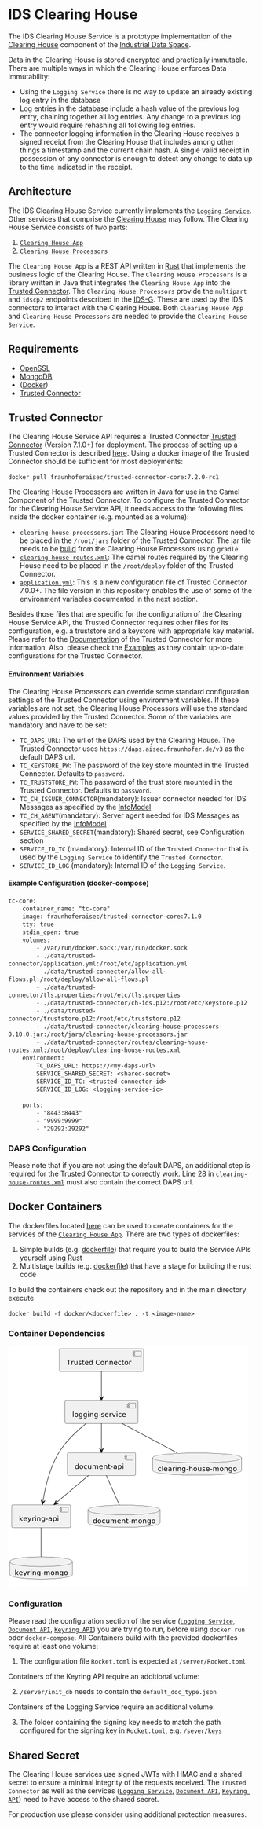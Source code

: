 # IDS Clearing House
The IDS Clearing House Service is a prototype implementation of the [Clearing House](https://github.com/International-Data-Spaces-Association/IDS-RAM_4_0/blob/main/documentation/3_Layers_of_the_Reference_Architecture_Model/3_5_System_Layer/3_5_5_Clearing_House.md) component of the [Industrial Data Space](https://internationaldataspaces.org/). 

Data in the Clearing House is stored encrypted and practically immutable. There are multiple ways in which the Clearing House enforces Data Immutability:
- Using the `Logging Service` there is no way to update an already existing log entry in the database
- Log entries in the database include a hash value of the previous log entry, chaining together all log entries. Any change to a previous log entry would require rehashing all following log entries.
- The connector logging information in the Clearing House receives a signed receipt from the Clearing House that includes among other things a timestamp and the current chain hash. A single valid receipt in possession of any connector is enough to detect any change to data up to the time indicated in the receipt.

## Architecture
The IDS Clearing House Service currently implements the [`Logging Service`](https://github.com/International-Data-Spaces-Association/IDS-RAM_4_0/blob/main/documentation/3_Layers_of_the_Reference_Architecture_Model/3_5_System_Layer/3_5_5_Clearing_House.md). Other services that comprise the [Clearing House](https://github.com/International-Data-Spaces-Association/IDS-RAM_4_0/blob/main/documentation/3_Layers_of_the_Reference_Architecture_Model/3_5_System_Layer/3_5_5_Clearing_House.md) may follow. The Clearing House Service consists of two parts:

1. [`Clearing House App`](clearing-house-app)
2. [`Clearing House Processors`](clearing-house-processors)

The `Clearing House App` is a REST API written in [Rust](https://www.rust-lang.org) that implements the business logic of the Clearing House. The `Clearing House Processors` is a library written in Java that integrates the `Clearing House App` into the [Trusted Connector](https://github.com/industrial-data-space/trusted-connector). The `Clearing House Processors` provide the `multipart` and `idscp2` endpoints described in the [IDS-G](https://github.com/International-Data-Spaces-Association/IDS-G/tree/main). These are used by the IDS connectors to interact with the Clearing House. Both `Clearing House App` and `Clearing House Processors` are needed to provide the `Clearing House Service`.

## Requirements
- [OpenSSL](https://www.openssl.org)
- [MongoDB](https://www.mongodb.com)
- ([Docker](https://www.docker.com))
- [Trusted Connector](https://github.com/industrial-data-space/trusted-connector)

## Trusted Connector
The Clearing House Service API requires a Trusted Connector [Trusted Connector](https://github.com/industrial-data-space/trusted-connector) (Version 7.1.0+) for deployment. The process of setting up a Trusted Connector is described [here](https://industrial-data-space.github.io/trusted-connector-documentation/docs/getting_started/). Using a docker image of the Trusted Connector should be sufficient for most deployments:

`docker pull fraunhoferaisec/trusted-connector-core:7.2.0-rc1`

The Clearing House Processors are written in Java for use in the Camel Component of the Trusted Connector. To configure the Trusted Connector for the Clearing House Service API, it needs access to the following files inside the docker container (e.g. mounted as a volume):
- `clearing-house-processors.jar`: The Clearing House Processors need to be placed in the `/root/jars` folder of the Trusted Connector. The jar file needs to be [build](clearing-house-processors#building-from-source) from the Clearing House Processors using `gradle`.
- [`clearing-house-routes.xml`](clearing-house-processors/src/routes/clearing-house-routes.xml): The camel routes required by the Clearing House need to be placed in the `/root/deploy` folder of the Trusted Connector.
- [`application.yml`](docker/application.yml): This is a new configuration file of Trusted Connector 7.0.0+. The file version in this repository enables the use of some of the environment variables documented in the next section.

Besides those files that are specific for the configuration of the Clearing House Service API, the Trusted Connector requires other files for its configuration, e.g. a truststore and a keystore with appropriate key material. Please refer to the [Documentation](https://industrial-data-space.github.io/trusted-connector-documentation/) of the Trusted Connector for more information. Also, please check the [Examples](https://github.com/industrial-data-space/trusted-connector/tree/master/examples) as they contain up-to-date configurations for the Trusted Connector.

#### Environment Variables
The Clearing House Processors can override some standard configuration settings of the Trusted Connector using environment variables. If these variables are not set, the Clearing House Processors will use the standard values provided by the Trusted Connector. Some of the variables are mandatory and have to be set:
- `TC_DAPS_URL`: The url of the DAPS used by the Clearing House. The Trusted Connector uses `https://daps.aisec.fraunhofer.de/v3` as the default DAPS url.
- `TC_KEYSTORE_PW`: The password of the key store mounted in the Trusted Connector. Defaults to `password`.
- `TC_TRUSTSTORE_PW`: The password of the trust store mounted in the Trusted Connector. Defaults to `password`.
- `TC_CH_ISSUER_CONNECTOR`(mandatory): Issuer connector needed for IDS Messages as specified by the [InfoModel](https://github.com/International-Data-Spaces-Association/InformationModel)
- `TC_CH_AGENT`(mandatory): Server agent needed for IDS Messages as specified by the [InfoModel](https://github.com/International-Data-Spaces-Association/InformationModel)
- `SERVICE_SHARED_SECRET`(mandatory): Shared secret, see Configuration section
- `SERVICE_ID_TC` (mandatory): Internal ID of the `Trusted Connector` that is used by the `Logging Service` to identify the `Trusted Connector`.
- `SERVICE_ID_LOG` (mandatory): Internal ID of the `Logging Service`.


#### Example Configuration (docker-compose)
```
tc-core:
    container_name: "tc-core"
    image: fraunhoferaisec/trusted-connector-core:7.1.0
    tty: true
    stdin_open: true
    volumes:
        - /var/run/docker.sock:/var/run/docker.sock
        - ./data/trusted-connector/application.yml:/root/etc/application.yml 
        - ./data/trusted-connector/allow-all-flows.pl:/root/deploy/allow-all-flows.pl
        - ./data/trusted-connector/tls.properties:/root/etc/tls.properties        
        - ./data/trusted-connector/ch-ids.p12:/root/etc/keystore.p12
        - ./data/trusted-connector/truststore.p12:/root/etc/truststore.p12
        - ./data/trusted-connector/clearing-house-processors-0.10.0.jar:/root/jars/clearing-house-processors.jar
        - ./data/trusted-connector/routes/clearing-house-routes.xml:/root/deploy/clearing-house-routes.xml
    environment:
        TC_DAPS_URL: https://<my-daps-url>
        SERVICE_SHARED_SECRET: <shared-secret>
        SERVICE_ID_TC: <trusted-connector-id>
        SERVICE_ID_LOG: <logging-service-ic>

    ports:
        - "8443:8443"
        - "9999:9999"
        - "29292:29292"
```

### DAPS Configuration
Please note that if you are not using the default DAPS, an additional step is required for the Trusted Connector to correctly work. Line 28 in [`clearing-house-routes.xml`](clearing-house-processors/src/routes/clearing-house-routes.xml) must also contain the correct DAPS url.


## Docker Containers
The dockerfiles located [here](docker/) can be used to create containers for the services of the [`Clearing House App`](clearing-house-app). There are two types of dockerfiles:
1. Simple builds (e.g. [dockerfile](docker/keyring-api.Dockerfile)) that require you to build the Service APIs yourself using [Rust](https://www.rust-lang.org)
2. Multistage builds (e.g. [dockerfile](docker/keyring-api-multistage.Dockerfile)) that have a stage for building the rust code

To build the containers check out the repository and in the main directory execute

`docker build -f docker/<dockerfile> . -t <image-name>`

### Container Dependencies
![Container Dependencies](doc/images/ch_container_dependencies.png)

### Configuration
Please read the configuration section of the service ([`Logging Service`](https://github.com/Fraunhofer-AISEC/ids-clearing-house-service/tree/architecture-revamp/clearing-house-app#logging-service), [`Document API`](https://github.com/Fraunhofer-AISEC/ids-clearing-house-service/tree/architecture-revamp/clearing-house-app#document-api), [`Keyring API`](https://github.com/Fraunhofer-AISEC/ids-clearing-house-service/tree/architecture-revamp/clearing-house-app#keyring-api)) you are trying to run, before using `docker run` oder `docker-compose`. All Containers build with the provided dockerfiles require at least one volume:
1. The configuration file `Rocket.toml` is expected at `/server/Rocket.toml`

Containers of the Keyring API require an additional volume:

2. `/server/init_db` needs to contain the `default_doc_type.json`

Containers of the Logging Service require an additional volume:

3. The folder containing the signing key needs to match the path configured for the signing key in `Rocket.toml`, e.g. `/sever/keys`

## Shared Secret
The Clearing House services use signed JWTs with HMAC and a shared secret to ensure a minimal integrity of the requests received. The `Trusted Connector` as well as the services ([`Logging Service`](https://github.com/Fraunhofer-AISEC/ids-clearing-house-service/tree/architecture-revamp/clearing-house-app#logging-service), [`Document API`](https://github.com/Fraunhofer-AISEC/ids-clearing-house-service/tree/architecture-revamp/clearing-house-app#document-api), [`Keyring API`](https://github.com/Fraunhofer-AISEC/ids-clearing-house-service/tree/architecture-revamp/clearing-house-app#keyring-api)) need to have access to the shared secret.

For production use please consider using additional protection measures.
